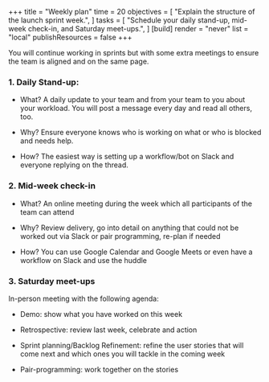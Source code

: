 +++
title = "Weekly plan"
time = 20
objectives = [
  "Explain the structure of the launch sprint week.",
]
tasks = [
  "Schedule your daily stand-up, mid-week check-in, and Saturday meet-ups.",
]
[build]
  render = "never"
  list = "local"
  publishResources = false
+++

You will continue working in sprints but with some extra meetings to ensure the team is aligned and on the same page.

### 1. Daily Stand-up:

- What? A daily update to your team and from your team to you about your workload. You will post a message every day and read all others, too.

- Why? Ensure everyone knows who is working on what or who is blocked and needs help.

- How? The easiest way is setting up a workflow/bot on Slack and everyone replying on the thread.

### 2. Mid-week check-in

- What? An online meeting during the week which all participants of the team can attend

- Why? Review delivery, go into detail on anything that could not be worked out via Slack or pair programming, re-plan if needed

- How? You can use Google Calendar and Google Meets or even have a workflow on Slack and use the huddle

### 3. Saturday meet-ups

In-person meeting with the following agenda:

- Demo: show what you have worked on this week

- Retrospective: review last week, celebrate and action

- Sprint planning/Backlog Refinement: refine the user stories that will come next and which ones you will tackle in the coming week

- Pair-programming: work together on the stories
